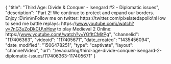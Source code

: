 {
    "title": "Third Age: Divide & Conquer - Isengard #2 - Diplomatic issues",
    "description": "Part 2! We continue to protect and expand our borders. Enjoy :D\n\n\nFollow me on twitter: https:\/\/twitter.com\/pixelatedapollo\nHow to send me battle replays: https:\/\/www.youtube.com\/watch?v=7nG3uZoDkCU\nHow to play Medieval 2 Online: https:\/\/www.youtube.com\/watch?v=YGfItCMitPg",
    "channelid": "117406363",
    "videoid": "117405671",
    "date_created": "1435456094",
    "date_modified": "1506478251",
    "type": "captivate",
    "layout": "channelVideo",
    "url": "\/evacuating\/third-age-divide-conquer-isengard-2-diplomatic-issues\/117406363-117405671"
}